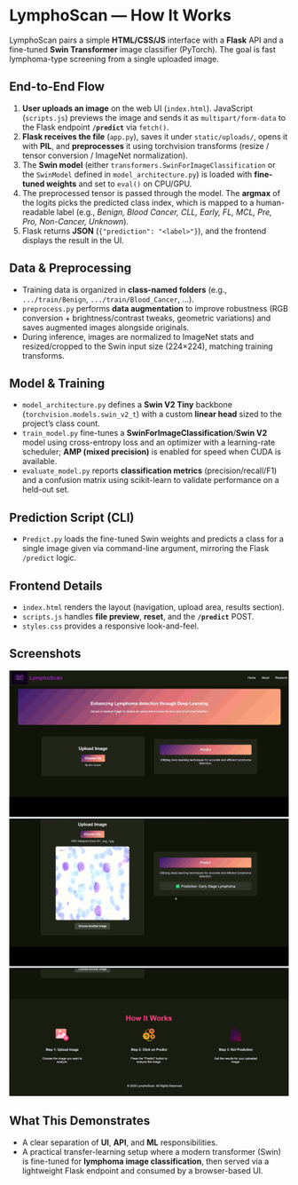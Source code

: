 # LymphoScan — How It Works

LymphoScan pairs a simple **HTML/CSS/JS** interface with a **Flask** API and a fine-tuned **Swin Transformer** image classifier (PyTorch). The goal is fast lymphoma-type screening from a single uploaded image.

## End-to-End Flow
1. **User uploads an image** on the web UI (`index.html`). JavaScript (`scripts.js`) previews the image and sends it as `multipart/form-data` to the Flask endpoint **`/predict`** via `fetch()`.
2. **Flask receives the file** (`app.py`), saves it under `static/uploads/`, opens it with **PIL**, and **preprocesses** it using torchvision transforms (resize / tensor conversion / ImageNet normalization).
3. The **Swin model** (either `transformers.SwinForImageClassification` or the `SwinModel` defined in `model_architecture.py`) is loaded with **fine-tuned weights** and set to `eval()` on CPU/GPU.
4. The preprocessed tensor is passed through the model. The **argmax** of the logits picks the predicted class index, which is mapped to a human-readable label (e.g., *Benign, Blood Cancer, CLL, Early, FL, MCL, Pre, Pro, Non-Cancer, Unknown*).
5. Flask returns **JSON** (`{"prediction": "<label>"}`), and the frontend displays the result in the UI.

## Data & Preprocessing
- Training data is organized in **class-named folders** (e.g., `.../train/Benign`, `.../train/Blood_Cancer`, …).  
- `preprocess.py` performs **data augmentation** to improve robustness (RGB conversion + brightness/contrast tweaks, geometric variations) and saves augmented images alongside originals.
- During inference, images are normalized to ImageNet stats and resized/cropped to the Swin input size (224×224), matching training transforms.

## Model & Training
- `model_architecture.py` defines a **Swin V2 Tiny** backbone (`torchvision.models.swin_v2_t`) with a custom **linear head** sized to the project’s class count.  
- `train_model.py` fine-tunes a **SwinForImageClassification**/**Swin V2** model using cross-entropy loss and an optimizer with a learning-rate scheduler; **AMP (mixed precision)** is enabled for speed when CUDA is available.
- `evaluate_model.py` reports **classification metrics** (precision/recall/F1) and a confusion matrix using scikit-learn to validate performance on a held-out set.

## Prediction Script (CLI)
- `Predict.py` loads the fine-tuned Swin weights and predicts a class for a single image given via command-line argument, mirroring the Flask `/predict` logic.

## Frontend Details
- `index.html` renders the layout (navigation, upload area, results section).  
- `scripts.js` handles **file preview**, **reset**, and the **`/predict`** POST.  
- `styles.css` provides a responsive look-and-feel.

## Screenshots
![Screen 1](docs/In1.png)
![Screen 2](docs/In2.png)
![Screen 3](docs/In3.png)

## What This Demonstrates
- A clear separation of **UI**, **API**, and **ML** responsibilities.  
- A practical transfer-learning setup where a modern transformer (Swin) is fine-tuned for **lymphoma image classification**, then served via a lightweight Flask endpoint and consumed by a browser-based UI.

